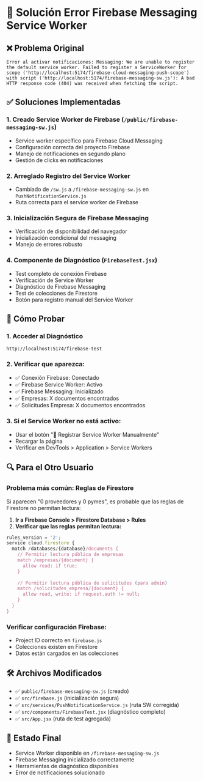 # 🔧 Solución Error Firebase Messaging Service Worker

## ❌ **Problema Original**
```
Error al activar notificaciones: Messaging: We are unable to register the default service worker. Failed to register a ServiceWorker for scope ('http://localhost:5174/firebase-cloud-messaging-push-scope') with script ('http://localhost:5174/firebase-messaging-sw.js'): A bad HTTP response code (404) was received when fetching the script.
```

## ✅ **Soluciones Implementadas**

### 1. **Creado Service Worker de Firebase** (`/public/firebase-messaging-sw.js`)
- Service worker específico para Firebase Cloud Messaging
- Configuración correcta del proyecto Firebase
- Manejo de notificaciones en segundo plano
- Gestión de clicks en notificaciones

### 2. **Arreglado Registro del Service Worker**
- Cambiado de `/sw.js` a `/firebase-messaging-sw.js` en `PushNotificationService.js`
- Ruta correcta para el service worker de Firebase

### 3. **Inicialización Segura de Firebase Messaging**
- Verificación de disponibilidad del navegador
- Inicialización condicional del messaging
- Manejo de errores robusto

### 4. **Componente de Diagnóstico** (`FirebaseTest.jsx`)
- Test completo de conexión Firebase
- Verificación de Service Worker
- Diagnóstico de Firebase Messaging
- Test de colecciones de Firestore
- Botón para registro manual del Service Worker

## 🚀 **Cómo Probar**

### 1. **Acceder al Diagnóstico**
```
http://localhost:5174/firebase-test
```

### 2. **Verificar que aparezca:**
- ✅ Conexión Firebase: Conectado
- ✅ Firebase Service Worker: Activo  
- ✅ Firebase Messaging: Inicializado
- ✅ Empresas: X documentos encontrados
- ✅ Solicitudes Empresa: X documentos encontrados

### 3. **Si el Service Worker no está activo:**
- Usar el botón "🔧 Registrar Service Worker Manualmente"
- Recargar la página
- Verificar en DevTools > Application > Service Workers

## 🔍 **Para el Otro Usuario**

### Problema más común: **Reglas de Firestore**
Si aparecen "0 proveedores y 0 pymes", es probable que las reglas de Firestore no permitan lectura:

1. **Ir a Firebase Console > Firestore Database > Rules**
2. **Verificar que las reglas permitan lectura:**
```javascript
rules_version = '2';
service cloud.firestore {
  match /databases/{database}/documents {
    // Permitir lectura pública de empresas
    match /empresas/{document} {
      allow read: if true;
    }
    
    // Permitir lectura pública de solicitudes (para admin)
    match /solicitudes_empresa/{document} {
      allow read, write: if request.auth != null;
    }
  }
}
```

### Verificar configuración Firebase:
- Project ID correcto en `firebase.js`
- Colecciones existen en Firestore
- Datos están cargados en las colecciones

## 🛠️ **Archivos Modificados**
- ✅ `public/firebase-messaging-sw.js` (creado)
- ✅ `src/firebase.js` (inicialización segura)
- ✅ `src/services/PushNotificationService.js` (ruta SW corregida)
- ✅ `src/components/FirebaseTest.jsx` (diagnóstico completo)
- ✅ `src/App.jsx` (ruta de test agregada)

## 🎯 **Estado Final**
- Service Worker disponible en `/firebase-messaging-sw.js`
- Firebase Messaging inicializado correctamente
- Herramientas de diagnóstico disponibles
- Error de notificaciones solucionado
